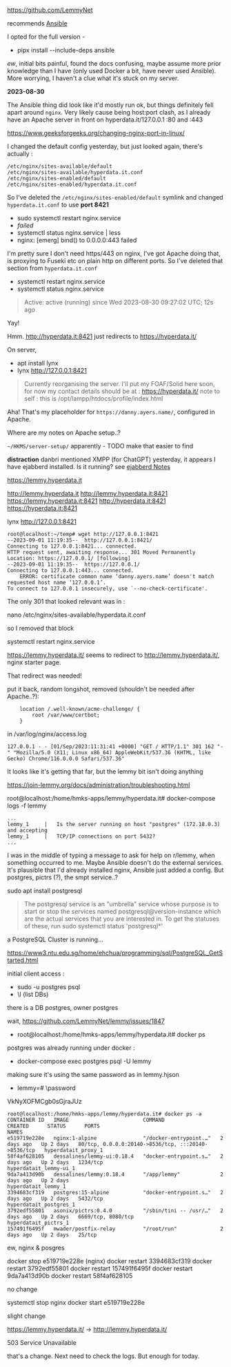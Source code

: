 <!-- title: Lemmy -->

https://github.com/LemmyNet

recommends [Ansible](https://docs.ansible.com/ansible/latest/installation_guide/intro_installation.html)

I opted for the full version -

- pipx install --include-deps ansible

_ew_, initial bits painful, found the docs confusing, maybe assume more prior knowledge than I have (only used Docker a bit, have never used Ansible). More worrying, I haven't a clue what it's stuck on my server.

**2023-08-30**

The Ansible thing did look like it'd mostly run ok, but things definitely fell apart around `nginx`. Very likely cause being host:port clash, as I already have an Apache server in front on hyperdata.it/127.0.0.1 :80 and :443

https://www.geeksforgeeks.org/changing-nginx-port-in-linux/

I changed the default config yesterday, but just looked again, there's actually :

```
/etc/nginx/sites-available/default
/etc/nginx/sites-available/hyperdata.it.conf
/etc/nginx/sites-enabled/default
/etc/nginx/sites-enabled/hyperdata.it.conf
```

So I've deleted the `/etc/nginx/sites-enabled/default` symlink and changed `hyperdata.it.conf` to use **port 8421**

- sudo systemctl restart nginx.service
- _failed_
- systemctl status nginx.service | less
- nginx: [emerg] bind() to 0.0.0.0:443 failed

I'm pretty sure I don't need https/443 on nginx, I've got Apache doing that, is proxying to Fuseki etc on plain http on different ports. So I've deleted that section from `hyperdata.it.conf`

- systemctl restart nginx.service
- systemctl status nginx.service

> Active: active (running) since Wed 2023-08-30 09:27:02 UTC; 12s ago

Yay!

Hmm. http://hyperdata.it:8421 just redirects to https://hyperdata.it/

On server,

- apt install lynx
- lynx http://127.0.0.1:8421

> Currently reorganising the server. I'll put my FOAF/Solid here soon, for now my contact details should be at :
> https://hyperdata.it/
> note to self : this is /opt/lampp/htdocs/profile/index.html

Aha! That's my placeholder for `https://danny.ayers.name/`, configured in Apache.

Where are my notes on Apache setup..?

`~/HKMS/server-setup/` apparently - TODO make that easier to find

**distraction** danbri mentioned XMPP (for ChatGPT) yesterday, it appears I have ejabberd installed. Is it running? see [ejabberd Notes](ejabberd)

https://lemmy.hyperdata.it

http://lemmy.hyperdata.it
http://lemmy.hyperdata.it:8421
https://lemmy.hyperdata.it:8421
http://hyperdata.it:8421
https://hyperdata.it:8421

lynx http://127.0.0.1:8421

```
root@localhost:~/temp# wget http://127.0.0.1:8421
--2023-09-01 11:19:35--  http://127.0.0.1:8421/
Connecting to 127.0.0.1:8421... connected.
HTTP request sent, awaiting response... 301 Moved Permanently
Location: https://127.0.0.1/ [following]
--2023-09-01 11:19:35--  https://127.0.0.1/
Connecting to 127.0.0.1:443... connected.
    ERROR: certificate common name ‘danny.ayers.name’ doesn't match requested host name ‘127.0.0.1’.
To connect to 127.0.0.1 insecurely, use `--no-check-certificate'.
```

The only 301 that looked relevant was in :

nano /etc/nginx/sites-available/hyperdata.it.conf

so I removed that block

systemctl restart nginx.service

https://lemmy.hyperdata.it/ seems to redirect to http://lemmy.hyperdata.it/, nginx starter page.

That redirect was needed!

put it back, random longshot, removed (shouldn't be needed after Apache..?):

```
    location /.well-known/acme-challenge/ {
        root /var/www/certbot;
    }
```

in /var/log/nginx/access.log

```
127.0.0.1 - - [01/Sep/2023:11:31:41 +0000] "GET / HTTP/1.1" 301 162 "-" "Mozilla/5.0 (X11; Linux x86_64) AppleWebKit/537.36 (KHTML, like Gecko) Chrome/116.0.0.0 Safari/537.36"
```

It looks like it's getting that far, but the lemmy bit isn't doing anything

https://join-lemmy.org/docs/administration/troubleshooting.html

root@localhost:/home/hmks-apps/lemmy/hyperdata.it# docker-compose logs -f lemmy

```
...
lemmy_1     | 	Is the server running on host "postgres" (172.18.0.3) and accepting
lemmy_1     | 	TCP/IP connections on port 5432?
...
```

I was in the middle of typing a message to ask for help on r/lemmy, when something occurred to me. Maybe Ansible doesn't do the external services. It's plausible that I'd already installed nginx, Ansible just added a config. But postgres, pictrs (?), the smpt service..?

sudo apt install postgresql

> The postgresql service is an "umbrella" service whose purpose is to start or stop the services named postgresql@version-instance which are the actual services that you are interested in. To get the statuses of these, run sudo systemctl status 'postgresql\*'

a PostgreSQL Cluster is running...

https://www3.ntu.edu.sg/home/ehchua/programming/sql/PostgreSQL_GetStarted.html

initial client access :

- sudo -u postgres psql
- \l (list DBs)

there is a DB postgres, owner postgres

wait, https://github.com/LemmyNet/lemmy/issues/1847

- root@localhost:/home/hmks-apps/lemmy/hyperdata.it# docker ps

postgres was already running under docker :

- docker-compose exec postgres psql -U lemmy

making sure it's using the same password as in lemmy.hjson

- lemmy=# \password

VkNyXOFMCgb0sGjraJUz

```
root@localhost:/home/hmks-apps/lemmy/hyperdata.it# docker ps -a
CONTAINER ID   IMAGE                        COMMAND                  CREATED      STATUS      PORTS                                                 NAMES
e519719e228e   nginx:1-alpine               "/docker-entrypoint.…"   2 days ago   Up 2 days   80/tcp, 0.0.0.0:20140->8536/tcp, :::20140->8536/tcp   hyperdatait_proxy_1
58f4af628105   dessalines/lemmy-ui:0.18.4   "docker-entrypoint.s…"   2 days ago   Up 2 days   1234/tcp                                              hyperdatait_lemmy-ui_1
9da7a413d90b   dessalines/lemmy:0.18.4      "/app/lemmy"             2 days ago   Up 2 days                                                         hyperdatait_lemmy_1
3394683cf319   postgres:15-alpine           "docker-entrypoint.s…"   2 days ago   Up 2 days   5432/tcp                                              hyperdatait_postgres_1
3792edf55801   asonix/pictrs:0.4.0          "/sbin/tini -- /usr/…"   2 days ago   Up 2 days   6669/tcp, 8080/tcp                                    hyperdatait_pictrs_1
157491f6495f   mwader/postfix-relay         "/root/run"              2 days ago   Up 2 days   25/tcp
```

ew, nginx & posgres

docker stop e519719e228e (nginx)
docker restart 3394683cf319
docker restart 3792edf55801
docker restart 157491f6495f
docker restart 9da7a413d90b
docker restart 58f4af628105

no change

systemctl stop nginx
docker start e519719e228e

slight change

https://lemmy.hyperdata.it/
->
http://lemmy.hyperdata.it/

503 Service Unavailable

that's a change. Next need to check the logs. But enough for today.
